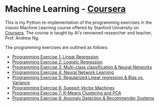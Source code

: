 # Machine Learning - [Coursera](https://www.coursera.org/)

This is my Python re-implementation of the programming exercises in the classic Machine Learning course offered by Stanford University on [Coursera](https://www.coursera.org/). The course is taught by AI's renowned researcher and teacher, Prof. Andrew Ng.

The programming exercises are outlined as follows:

- [Programming Exercise 1: Linear Regression](ex1)
- [Programming Exercise 2: Logistic Regression](ex2)
- [Programming Exercise 3: Multi-class classification & Neural Networks](ex3)
- [Programming Exercise 4: Neural Network Learning](ex4)
- [Programming Exercise 5: Regularized Linear regression & Bias vs. Variance](ex5)
- [Programming Exercise 6: Support Vector Machines](ex6)
- [Programming Exercise 7: K-Means Clustering and PCA](ex7)
- [Programming Exercise 8: Anomaly Detection & Recommender Systems](ex8)
